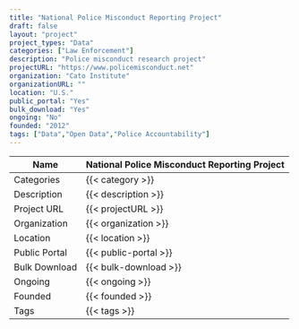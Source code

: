 ```yaml
---
title: "National Police Misconduct Reporting Project"
draft: false
layout: "project"
project_types: "Data"
categories: ["Law Enforcement"]
description: "Police misconduct research project"
projectURL: "https://www.policemisconduct.net"
organization: "Cato Institute"
organizationURL: ""
location: "U.S."
public_portal: "Yes"
bulk_download: "Yes"
ongoing: "No"
founded: "2012"
tags: ["Data","Open Data","Police Accountability"]
---
```



Name                    |  National Police Misconduct Reporting Project    
------------------------|----
Categories              | {{< category >}} 
Description             | {{< description >}} 
Project URL             | {{< projectURL >}} 
Organization            | {{< organization >}} 
Location                | {{< location >}} 
Public Portal           | {{< public-portal >}} 
Bulk Download           | {{< bulk-download >}} 
Ongoing                 | {{< ongoing >}} 
Founded                 | {{< founded >}} 
Tags                    | {{< tags >}} 
